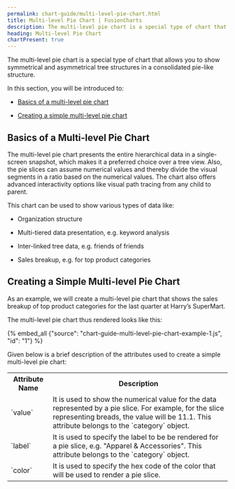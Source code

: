```yaml
---
permalink: chart-guide/multi-level-pie-chart.html
title: Multi-level Pie Chart | FusionCharts
description: The multi-level pie chart is a special type of chart that allows you to show symmetrical/asymmetrical tree structures in a consolidated pie-like structure
heading: Multi-level Pie Chart
chartPresent: true
---
```


The multi-level pie chart is a special type of chart that allows you to show symmetrical and asymmetrical tree structures in a consolidated pie-like structure.

In this section, you will be introduced to:

* <a href="{{ site.baseurl }}chart-guide/multi-level-pie-chart.html#basics-of-a-multi-level-pie-chart">Basics of a multi-level pie chart</a>

* <a href="{{ site.baseurl }}chart-guide/multi-level-pie-chart.html#creating-a-simple-multi-level-pie-chart">Creating a simple multi-level pie chart</a>

## Basics of a Multi-level Pie Chart

The multi-level pie chart presents the entire hierarchical data in a single-screen snapshot, which makes it a preferred choice over a tree view. Also, the pie slices can assume numerical values and thereby divide the visual segments in a ratio based on the numerical values. The chart also offers advanced interactivity options like visual path tracing from any child to parent.

This chart can be used to show various types of data like:

* Organization structure

* Multi-tiered data presentation, e.g. keyword analysis

* Inter-linked tree data, e.g. friends of friends

* Sales breakup, e.g. for top product categories

## Creating a Simple Multi-level Pie Chart

As an example, we will create a multi-level pie chart that shows the sales breakup of top product categories for the last quarter at Harry’s SuperMart.

The multi-level pie chart thus rendered looks like this:

{% embed_all {"source": "chart-guide-multi-level-pie-chart-example-1.js", "id": "1"} %}

Given below is a brief description of the attributes used to create a simple multi-level pie chart:

<table>
  <tr>
    <th>Attribute Name</th>
    <th>Description</th>
  </tr>
  <tr>
    <td>`value`</td>
    <td>It is used to show the numerical value for the data represented by a pie slice. For example, for the slice representing breads, the value will be 11.1. This attribute belongs to the `category` object.</td>
  </tr>
  <tr>
    <td>`label`</td>
    <td>It is used to specify the label to be be rendered for a pie slice, e.g. "Apparel & Accessories". This attribute belongs to the `category` object.</td>
  </tr>
  <tr>
    <td>`color`</td>
    <td>It is used to specify the hex code of the color that will be used to render a pie slice.</td>
  </tr>
</table>
